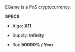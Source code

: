EGame is a PoS cryptocurrency.

 **SPECS**

- Algo: **X11**

- Supply: **Infinity**

- Roi: **50000% / Year**

